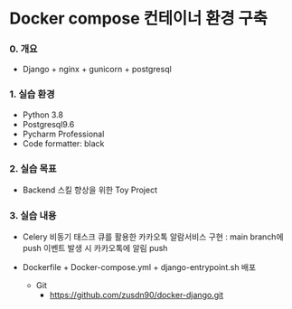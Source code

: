 # Docker compose 컨테이너 환경 구축

### 0. 개요
- Django + nginx + gunicorn + postgresql
    
### 1. 실습 환경
- Python 3.8
- Postgresql9.6
- Pycharm Professional
- Code formatter: black

### 2. 실습 목표
- Backend 스킬 향상을 위한 Toy Project

### 3. 실습 내용
- Celery 비동기 태스크 큐를 활용한 카카오톡 알람서비스 구현
  : main branch에 push 이벤트 발생 시 카카오톡에 알림 push 

- Dockerfile + Docker-compose.yml + django-entrypoint.sh 배포
    - Git
        - https://github.com/zusdn90/docker-django.git